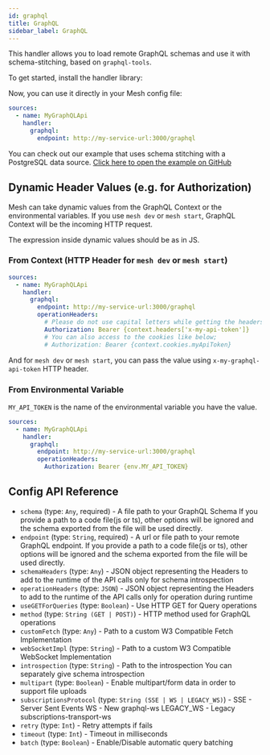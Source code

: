 ```yaml
---
id: graphql
title: GraphQL
sidebar_label: GraphQL
---
```


This handler allows you to load remote GraphQL schemas and use it with schema-stitching, based on `graphql-tools`.

To get started, install the handler library:

<PackageInstall packages="@graphql-mesh/graphql" />

Now, you can use it directly in your Mesh config file:

```yml
sources:
  - name: MyGraphQLApi
    handler:
      graphql:
        endpoint: http://my-service-url:3000/graphql
```

<InlineAlert variant="info" slots="text"/>

You can check out our example that uses schema stitching with a PostgreSQL data source.
[Click here to open the example on GitHub](https://github.com/Urigo/graphql-mesh/tree/master/examples/postgres-geodb)

## Dynamic Header Values (e.g. for Authorization)

Mesh can take dynamic values from the GraphQL Context or the environmental variables. If you use `mesh dev` or `mesh start`, GraphQL Context will be the incoming HTTP request.

The expression inside dynamic values should be as in JS.

### From Context (HTTP Header for `mesh dev` or `mesh start`)

```yml
sources:
  - name: MyGraphQLApi
    handler:
      graphql:
        endpoint: http://my-service-url:3000/graphql
        operationHeaders:
          # Please do not use capital letters while getting the headers
          Authorization: Bearer {context.headers['x-my-api-token']}
          # You can also access to the cookies like below;
          # Authorization: Bearer {context.cookies.myApiToken}
```

And for `mesh dev` or `mesh start`, you can pass the value using `x-my-graphql-api-token` HTTP header.

### From Environmental Variable

`MY_API_TOKEN` is the name of the environmental variable you have the value.

```yml
sources:
  - name: MyGraphQLApi
    handler:
      graphql:
        endpoint: http://my-service-url:3000/graphql
        operationHeaders:
          Authorization: Bearer {env.MY_API_TOKEN}
```

## Config API Reference

-  `schema` (type: `Any`, required) - A file path to your GraphQL Schema
If you provide a path to a code file(js or ts),
other options will be ignored and the schema exported from the file will be used directly.
-  `endpoint` (type: `String`, required) - A url or file path to your remote GraphQL endpoint.
If you provide a path to a code file(js or ts),
other options will be ignored and the schema exported from the file will be used directly.
-  `schemaHeaders` (type: `Any`) - JSON object representing the Headers to add to the runtime of the API calls only for schema introspection
-  `operationHeaders` (type: `JSON`) - JSON object representing the Headers to add to the runtime of the API calls only for operation during runtime
-  `useGETForQueries` (type: `Boolean`) - Use HTTP GET for Query operations
-  `method` (type: `String (GET | POST)`) - HTTP method used for GraphQL operations
-  `customFetch` (type: `Any`) - Path to a custom W3 Compatible Fetch Implementation
-  `webSocketImpl` (type: `String`) - Path to a custom W3 Compatible WebSocket Implementation
-  `introspection` (type: `String`) - Path to the introspection
You can separately give schema introspection
-  `multipart` (type: `Boolean`) - Enable multipart/form data in order to support file uploads
-  `subscriptionsProtocol` (type: `String (SSE | WS | LEGACY_WS)`) - SSE - Server Sent Events
WS - New graphql-ws
LEGACY_WS - Legacy subscriptions-transport-ws
-  `retry` (type: `Int`) - Retry attempts if fails
-  `timeout` (type: `Int`) - Timeout in milliseconds
-  `batch` (type: `Boolean`) - Enable/Disable automatic query batching
